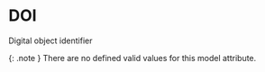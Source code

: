 # DOI
Digital object identifier


{: .note }
There are no defined valid values for this model attribute.
